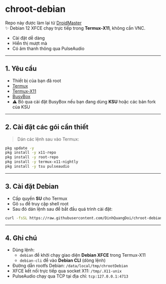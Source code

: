 # chroot-debian

Repo này được làm lại từ [DroidMaster](https://github.com/LinuxDroidMaster/Termux-Desktops/blob/main/Documentation/chroot/debian_chroot.md#first-steps-chroot)  
✨ Debian 12 XFCE chạy trực tiếp trong **Termux-X11**, không cần VNC.  
- Cài đặt dễ dàng  
- Hiển thị mượt mà  
- Có âm thanh thông qua PulseAudio
---

## 1. Yêu cầu
- Thiết bị của bạn đã root  
- [Termux](https://github.com/termux/termux-app/releases/tag/v0.118.3)  
- [Termux-X11](https://github.com/termux/termux-x11/releases/)  
- [BusyBox](https://github.com/Magisk-Modules-Repo/busybox-ndk)  
- ⚠️ Bỏ qua cài đặt BusyBox nếu bạn đang dùng **KSU** hoặc các bản fork của KSU
---

## 2. Cài đặt các gói cần thiết
> Dán các lệnh sau vào Termux:
```bash
pkg update -y
pkg install -y x11-repo
pkg install -y root-repo
pkg install -y termux-x11-nightly
pkg install -y tsu pulseaudio
```
---

## 3. Cài đặt Debian
- Cấp quyền **SU** cho Termux  
- Gõ `su` để truy cập shell root  
- Sau đó dán lệnh sau để bắt đầu quá trình cài đặt:
```bash
curl -fsSL https://raw.githubusercontent.com/DinhQuangDoi/chroot-debian/main/installer.sh | bash
```
---

## 4. Ghi chú
- Dùng lệnh:  
  - `debian` để khởi chạy giao diện **Debian XFCE** trong Termux-X11  
  - `debian-cli` để vào **Debian CLI** (dòng lệnh)  
- Đường dẫn rootfs Debian: `/data/local/tmp/chrootDebian`  
- XFCE kết nối trực tiếp qua socket X11: `/tmp/.X11-unix`  
- PulseAudio chạy qua TCP tại địa chỉ: `tcp:127.0.0.1:4713`
